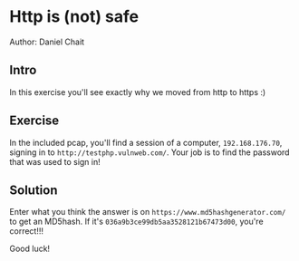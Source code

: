 # Http is (not) safe
Author: Daniel Chait

## Intro
In this exercise you'll see exactly why we moved from http to https :)

## Exercise
In the included pcap, you'll find a session of a computer, `192.168.176.70`, signing in to `http://testphp.vulnweb.com/`. Your job is to find the password that was used to sign in!

## Solution
Enter what you think the answer is on `https://www.md5hashgenerator.com/` to get an MD5hash.
If it's `036a9b3ce99db5aa3528121b67473d00`, you're correct!!!

Good luck!